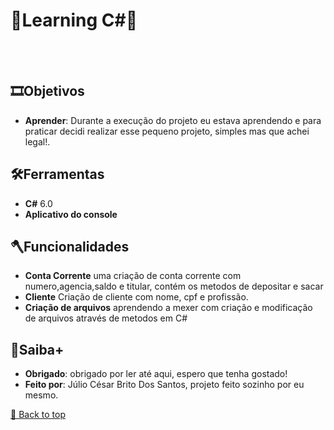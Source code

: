 <h1>📙Learning C#📙</h1>
<br></br>
 

## 🎞Objetivos
- **Aprender**: Durante a execução do projeto eu estava aprendendo e para praticar decidi realizar esse pequeno projeto, simples mas que achei legal!.


## 🛠Ferramentas

- **C#** 6.0
- **Aplicativo do console**

 

## 🪓Funcionalidades
- **Conta Corrente** uma criação de conta corrente com numero,agencia,saldo e titular, contém os metodos de depositar e sacar
- **Cliente** Criação de cliente com nome, cpf e profissão.
- **Criação de arquivos** aprendendo a mexer com criação e modificação de arquivos através de metodos em C#


## 🎇Saiba+

- **Obrigado**: obrigado por ler até aqui, espero que tenha gostado!
- **Feito por**: Júlio César Brito Dos Santos, projeto feito sozinho por eu mesmo. 


[🔼 Back to top](#Objetivos)
